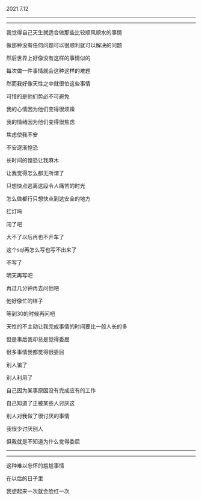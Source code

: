 2021.7.12

-----

-----

我觉得自己天生就适合做那些比较顺风顺水的事情

做那种没有任何问题可以很顺利就可以解决的问题

然后世界上好像没有这样的事情似的

每次做一件事情就会这种这样的难题

然而我好像天性之中就很怕这些事情

可惜的是他们势必不可避免

我的心情因为他们变得很烦躁

我的情绪因为他们变得很焦虑

焦虑使我不安

不安逐渐惶恐

长时间的惶恐让我麻木

让我觉得怎么都无所谓了

只想快点逃离这段令人痛苦的时光

怎么做都行只想快点到达安全的地方

红灯吗

闯了吧

大不了以后再也不开车了

这个sql再怎么写也写不出来了

不写了

明天再写吧

再过几分钟再去问他吧

他好像忙的样子

等到30的时候再问吧

天性的不主动让我完成事情的时间要比一般人长的多

但是事后我却总是觉得委屈

很多事情我都觉得很委屈

别人骗了

别人利用了

自己因为某事原因没有完成应有的工作

自己知道了正被某些人讨厌这

别人对我做了很讨厌的事情

我很少讨厌别人

但我就是不知道为什么觉得委屈

-------

---------

这种难以忘怀的尴尬事情

在以后的日子里

我想起来一次就会脸红一次

